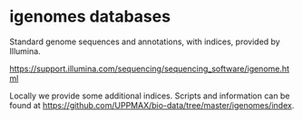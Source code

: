 igenomes databases
==================

Standard genome sequences and annotations, with indices, provided by Illumina.

<https://support.illumina.com/sequencing/sequencing_software/igenome.html>

Locally we provide some additional indices.  Scripts and information can be
found at <https://github.com/UPPMAX/bio-data/tree/master/igenomes/index>.
